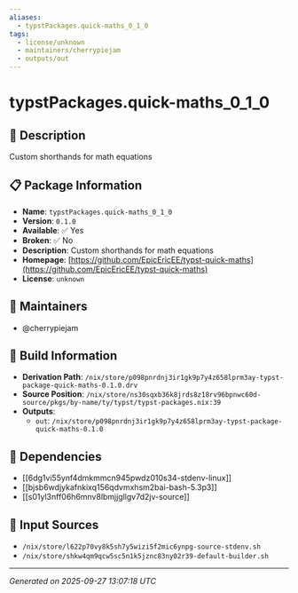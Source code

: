 ```yaml
---
aliases:
  - typstPackages.quick-maths_0_1_0
tags:
  - license/unknown
  - maintainers/cherrypiejam
  - outputs/out
---
```


# typstPackages.quick-maths_0_1_0

## 📝 Description

Custom shorthands for math equations

## 📋 Package Information

- **Name**: `typstPackages.quick-maths_0_1_0`
- **Version**: `0.1.0`
- **Available**: ✅ Yes
- **Broken**: ✅ No
- **Description**: Custom shorthands for math equations
- **Homepage**: [https://github.com/EpicEricEE/typst-quick-maths](https://github.com/EpicEricEE/typst-quick-maths)
- **License**: `unknown`
## 👥 Maintainers

- @cherrypiejam


## 🔧 Build Information

- **Derivation Path**: `/nix/store/p098pnrdnj3ir1gk9p7y4z658lprm3ay-typst-package-quick-maths-0.1.0.drv`
- **Source Position**: `/nix/store/ns30sqxb36k8jrds8z18rv96bpnwc60d-source/pkgs/by-name/ty/typst/typst-packages.nix:39`
- **Outputs**:
  - `out`:  `/nix/store/p098pnrdnj3ir1gk9p7y4z658lprm3ay-typst-package-quick-maths-0.1.0`

## 🔗 Dependencies

- [[6dg1vi55ynf4dmkmmcn945pwdz010s34-stdenv-linux]]
- [[bjsb6wdjykafnkixq156qdvmxhsm2bai-bash-5.3p3]]
- [[s01yl3nff06h6mnv8lbmjjgllgv7d2jv-source]]

## 📁 Input Sources

- `/nix/store/l622p70vy8k5sh7y5wizi5f2mic6ynpg-source-stdenv.sh`
- `/nix/store/shkw4qm9qcw5sc5n1k5jznc83ny02r39-default-builder.sh`

---
*Generated on 2025-09-27 13:07:18 UTC*
